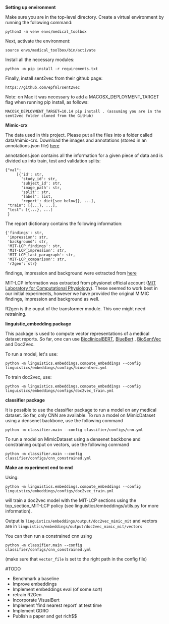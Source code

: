 <b>Setting up environment</b>

Make sure you are in the top-level directory. Create a virtual environment by running the following command:
```
python3 -m venv envs/medical_toolbox
```

Next, activate the environment:
```
source envs/medical_toolbox/bin/activate
```

Install all the necessary modules:
```
python -m pip install -r requirements.txt
```

Finally, install sent2vec from their github page:
```
https://github.com/epfml/sent2vec
```
Note: on Mac it was necessary to add a MACOSX_DEPLOYMENT_TARGET flag when running pip install, as follows:
```
MACOSX_DEPLOYMENT_TARGET=10.14 pip install . (assuming you are in the sent2vec folder cloned from the GitHub)
```

<b>Mimic-crx</b>

The data used in this project. Please put all the files into a folder called data/mimic-crx. Download the images and annotations (stored in an annotations.json file) [here](https://drive.google.com/drive/folders/1pU97NrwdqG9raBm4aXx4gep2FfUFE_Rp?usp=sharing)

annotations.json contains all the information for a given piece of data and is divided up into train, test and validation splits:
```
{"val":
     [{'id': str,
       'study_id': str,
       'subject_id': str,
       'image_path': str,
       'split': str,
       'label': list,
       'report': dict[see below]}, ...],
 "train": [{...}, ...],
 "test": [{...}, ...]
 }
```
The report dictionary contains the following information:
```
{'findings': str,
 'impression': str,
 'background': str,
 'MIT-LCP_findings': str,
 'MIT-LCP_impression': str,
 'MIT-LCP_last_paragraph': str,
 'MIT-LCP_comparison': str,
 'r2gen': str}
```
findings, impression and background were extracted from [here](https://github.com/abachaa/MEDIQA2021/tree/main/Task3)

MIT-LCP information was extracted from physionet official account ([MIT Laboratory for Computational Physiology](https://github.com/MIT-LCP/mimic-cxr/tree/master/txt)). These seemed to work best in our initial experiments, however we have provided the original MIMIC findings, impression and background as well.

R2gen is the ouput of the transformer module. This one might need retraining.

<p><b>linguistic_embedding package</b></p>

This package is used to compute vector representations of a medical dataset reports. So far, one can use [BioclinicalBERT](https://github.com/EmilyAlsentzer/clinicalBERT/), [BlueBert](https://github.com/ncbi-nlp/bluebert/)
, [BioSentVec](https://github.com/ncbi-nlp/BioSentVec) and Doc2Vec.

To run a model, let's use:
```
python -m linguistics.embeddings.compute_embeddings --config linguistics/embeddings/configs/biosentvec.yml
```

To train doc2vec, use:
```
python -m linguistics.embeddings.compute_embeddings --config linguistics/embeddings/configs/doc2vec_train.yml
```

<p><b>classifier package</b></p>

It is possible to use the classifier package to run a model on any medical dataset. So far, only 
CNN are available.
To run a model on MimicDataset using a densenet backbone, use the following command
```
python -m classifier.main --config classifier/configs/cnn.yml
```
To run a model on MimicDataset using a densenet backbone and constraining output on vectors,
use the following command
```
python -m classifier.main --config classifier/configs/cnn_constrained.yml 
```

<p><b>Make an experiment end to end</b></p>
Using:

```
python -m linguistics.embeddings.compute_embeddings --config linguistics/embeddings/configs/doc2vec_train.yml
```
will train a doc2vec model with the MIT-LCP sections using the top_section_MIT-LCP policy 
(see linguistics/embeddings/utils.py for more information).

Output is `linguistics/embeddings/output/doc2vec_mimic_mit` and vectors are in 
`linguistics/embeddings/output/doc2vec_mimic_mit/vectors`

You can then run a constrained cnn using

```
python -m classifier.main --config classifier/configs/cnn_constrained.yml 
```
(make sure that `vector_file` is set to the right path in the config file)

#TODO

- Benchmark a baseline
- Improve embeddings
- Implement embeddings eval (of some sort)
- retrain R2Gen
- Incorporate VisualBert
- Implement 'find nearest report' at test time
- Implement GDRO
- Publish a paper and get rich$$

